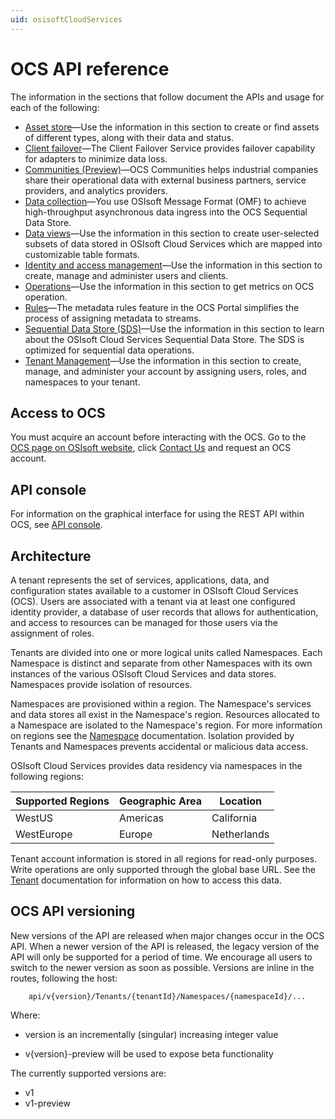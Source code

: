 ```yaml
---
uid: osisoftCloudServices
---
```


# OCS API reference

The information in the sections that follow document the APIs and usage for each of the following:

* [Asset store](xref:Assets)—Use the information in this section to create or find assets of different types, along with their data and status.
* [Client failover](xref:FailoverOverview)—The Client Failover Service provides failover capability for adapters to minimize data loss.
* [Communities (Preview)](xref:communityOverview)—OCS Communities helps industrial companies share their operational data with external business partners, service providers, and analytics providers. 
* [Data collection](xref:dataIngress)—You use OSIsoft Message Format (OMF) to achieve high-throughput asynchronous data ingress into the OCS Sequential Data Store.
* [Data views](xref:DataViewsOverview)—Use the information in this section to create user-selected subsets of data stored in OSIsoft Cloud Services which are mapped into customizable table formats.
* [Identity and access management](xref:identityandaccessmanagement)—Use the information in this section to create, manage and administer users and clients.
* [Operations](xref:operationsOverview)—Use the information in this section to get metrics on OCS operation. 
* [Rules](xref:rules-lp)—The metadata rules feature in the OCS Portal simplifies the process of assigning metadata to streams.
* [Sequential Data Store (SDS)](xref:sds)—Use the information in this section to learn about the OSIsoft Cloud Services Sequential Data Store. The SDS is optimized for sequential data operations.
* [Tenant Management](xref:AccountManagementOverview)—Use the information in this section to create, manage, and administer your account by assigning users, roles, and namespaces to your tenant.

## Access to OCS

You must acquire an account before interacting with the OCS. 
Go to the [OCS page on OSIsoft website](https://www.osisoft.com/pi-system/pi-cloud/osisoft-cloud-services), click [Contact Us](https://www.osisoft.com/contact) and request an OCS account.


## API console

For information on the graphical interface for using the REST API within OCS, see [API console](xref:apiConsole).


## Architecture

A tenant represents the set of services, applications, data, and configuration states available to a customer in OSIsoft Cloud Services (OCS). Users are associated with a tenant via at least one configured identity provider, a database of user records that allows for authentication, and access to resources can be managed for those users via the assignment of roles. 

Tenants are divided into one or more logical units called Namespaces. Each Namespace is distinct and separate from 
other Namespaces with its own instances of the various OSIsoft Cloud Services and data stores. Namespaces provide isolation of resources. 

Namespaces are provisioned within a region. The Namespace's services and data stores all exist in the Namespace's region. Resources allocated to a Namespace are isolated to the Namespace's region. For more information on regions see the [Namespace](xref:AccountNamespace_1) documentation.  Isolation provided by Tenants and Namespaces prevents accidental or malicious data access. 

OSIsoft Cloud Services provides data residency via namespaces in the following regions:

| Supported Regions | Geographic Area | Location |
| --- | --- | ---  |
| WestUS | Americas | California |
| WestEurope | Europe | Netherlands |

Tenant account information is stored in all regions for read-only purposes. Write operations are only supported through the global base URL. See the [Tenant](xref:AccountTenant) documentation for information on how to access this data.


## OCS API versioning

New versions of the API are released when major changes occur in the OCS API. When a newer version of the API is released, 
the legacy version of the API will only be supported for a period of time. We encourage all users to switch to the 
newer version as soon as possible. Versions are inline in the routes, following the host:
```text
    api/v{version}/Tenants/{tenantId}/Namespaces/{namespaceId}/...  
```
Where:  
* version is an incrementally (singular) increasing integer value 

* v{version}-preview will be used to expose beta functionality

The currently supported versions are:
* v1
* v1-preview
